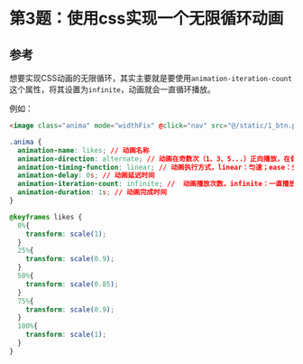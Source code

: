 # 第3题：使用css实现一个无限循环动画

## 参考

想要实现CSS动画的无限循环，其实主要就是要使用`animation-iteration-count`这个属性，将其设置为`infinite`，动画就会一直循环播放。

例如：

```html
<image class="anima" mode="widthFix" @click="nav" src="@/static/1_btn.png"></image>
```

```css
.anima {
  animation-name: likes; // 动画名称
  animation-direction: alternate; // 动画在奇数次（1、3、5...）正向播放，在偶数次（2、4、6...）反向播放。
  animation-timing-function: linear; // 动画执行方式，linear：匀速；ease：先慢再快后慢；ease-in：由慢速开始；ease-out：由慢速结束；ease-in-out：由慢速开始和结束；
  animation-delay: 0s; // 动画延迟时间
  animation-iteration-count: infinite; //  动画播放次数，infinite：一直播放
  animation-duration: 1s; // 动画完成时间
}

@keyframes likes {
  0%{
  	transform: scale(1);
  }
  25%{
  	transform: scale(0.9);
  }
  50%{
  	transform: scale(0.85);
  }
  75%{
  	transform: scale(0.9);
  }
  100%{
  	transform: scale(1);
  }
}
```